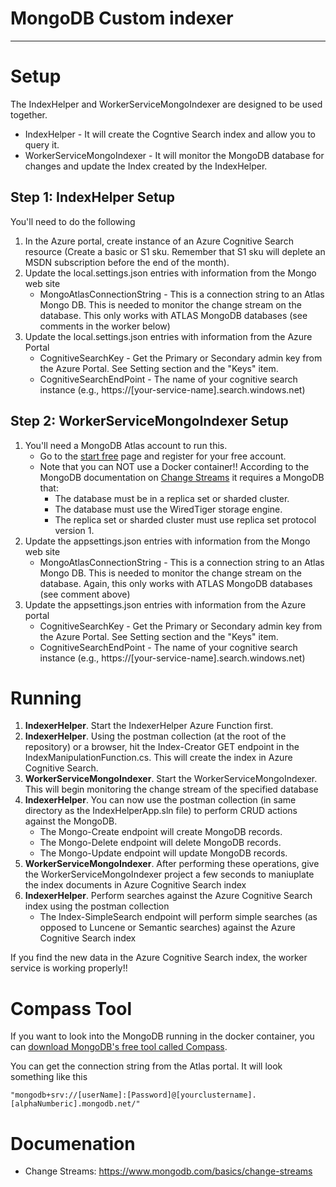 # MongoDB Custom indexer 
---
# Setup
The IndexHelper and WorkerServiceMongoIndexer are designed to be used together.  
- IndexHelper - It will create the Cogntive Search index and allow you to query it.
- WorkerServiceMongoIndexer - It will monitor the MongoDB database for changes and update the Index created by the IndexHelper.

## Step 1: IndexHelper Setup
You'll need to do the following
1. In the Azure portal, create instance of an Azure Cognitive Search resource (Create a basic or S1 sku.  Remember that S1 sku will deplete an MSDN subscription before the end of the month).
1. Update the local.settings.json entries with information from the Mongo web site
   - MongoAtlasConnectionString - This is a connection string to an Atlas Mongo DB.  This is needed to monitor the change stream on the database.  This only works with ATLAS MongoDB databases (see comments in the worker below)
1. Update the local.settings.json entries with information from the Azure Portal
   - CognitiveSearchKey - Get the Primary or Secondary admin key from the Azure Portal.  See Setting section and the "Keys" item.
   - CognitiveSearchEndPoint - The name of your cognitive search instance (e.g., https://[your-service-name].search.windows.net)

## Step 2: WorkerServiceMongoIndexer Setup
1. You'll need a MongoDB Atlas account to run this. 
   - Go to the [start free](https://www.mongodb.com/cloud/atlas/register) page and register for your free account.
   - Note that you can NOT use a Docker container!! According to the MongoDB documentation on [Change Streams](https://www.mongodb.com/basics/change-streams) it requires a MongoDB that:
      - The database must be in a replica set or sharded cluster.
      - The database must use the WiredTiger storage engine.
      - The replica set or sharded cluster must use replica set protocol version 1.
1. Update the appsettings.json entries with information from the Mongo web site
   - MongoAtlasConnectionString - This is a connection string to an Atlas Mongo DB.  This is needed to monitor the change stream on the database.  Again, this only works with ATLAS MongoDB databases (see comment above)
1. Update the appsettings.json entries with information from the Azure portal
   - CognitiveSearchKey - Get the Primary or Secondary admin key from the Azure Portal.  See Setting section and the "Keys" item.
   - CognitiveSearchEndPoint - The name of your cognitive search instance (e.g., https://[your-service-name].search.windows.net)

# Running
1. **IndexerHelper**. Start the IndexerHelper Azure Function first.
1. **IndexerHelper**. Using the postman collection (at the root of the repository) or a browser, hit the Index-Creator GET endpoint in the IndexManipulationFunction.cs.  This will create the index in Azure Cognitive Search.
1. **WorkerServiceMongoIndexer**. Start the WorkerServiceMongoIndexer.  This will begin monitoring the change stream of the specified database 
1. **IndexerHelper**.  You can now use the postman collection (in same directory as the IndexHelperApp.sln file) to perform CRUD actions against the MongoDB.
   - The Mongo-Create endpoint will create MongoDB records.
   - The Mongo-Delete endpoint will delete MongoDB records.
   - The Mongo-Update endpoint will update MongoDB records.
1. **WorkerServiceMongoIndexer**.  After performing these operations, give the WorkerServiceMongoIndexer project a few seconds to maniuplate the index documents in Azure Cognitive Search index
1. **IndexerHelper**.  Perform searches against the Azure Cognitive Search index using the postman collection
   - The Index-SimpleSearch endpoint will perform simple searches (as opposed to Luncene or Semantic searches) against the Azure Cognitive Search index

If you find the new data in the Azure Cognitive Search index, the worker service is working properly!! 

# Compass Tool
If you want to look into the MongoDB running in the docker container, you can [download MongoDB's free tool called Compass](https://www.mongodb.com/try/download/compass).  

You can get the connection string from the Atlas portal. It will look something like this
```
"mongodb+srv://[userName]:[Password]@[yourclustername].[alphaNumberic].mongodb.net/"
```

# Documenation
- Change Streams: https://www.mongodb.com/basics/change-streams

